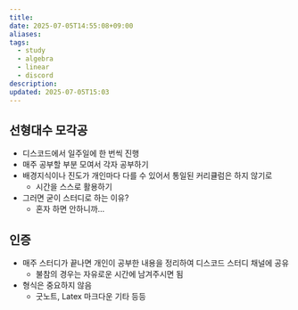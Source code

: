 ```yaml
---
title: 
date: 2025-07-05T14:55:08+09:00
aliases: 
tags:
  - study
  - algebra
  - linear
  - discord
description: 
updated: 2025-07-05T15:03
---
```


## 선형대수 모각공

- 디스코드에서 일주일에 한 번씩 진행
- 매주 공부할 부분 모여서 각자 공부하기
- 배경지식이나 진도가 개인마다 다를 수 있어서 통일된 커리큘럼은 하지 않기로
    - 시간을 스스로 활용하기
- 그러면 굳이 스터디로 하는 이유?
    - 혼자 하면 안하니까...

## 인증

- 매주 스터디가 끝나면 개인이 공부한 내용을 정리하여 디스코드 스터디 채널에 공유
    - 불참의 경우는 자유로운 시간에 남겨주시면 됨
- 형식은 중요하지 않음
    - 굿노트, Latex 마크다운 기타 등등
